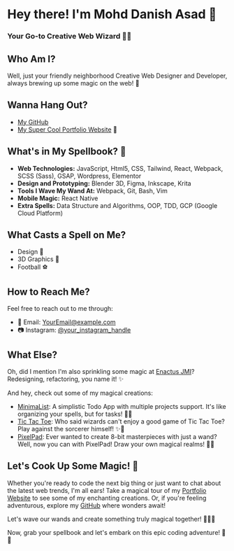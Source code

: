 # Hey there! I'm Mohd Danish Asad 👋

### Your Go-to Creative Web Wizard 🧙‍♂️

## Who Am I?
Well, just your friendly neighborhood Creative Web Designer and Developer, always brewing up some magic on the web! 🌟

## Wanna Hang Out?
- [My GitHub](https://github.com/a-sad-dan)
- [My Super Cool Portfolio Website](https://a-sad-dan-folio.netlify.app/) 🎉

## What's in My Spellbook? 📜
- **Web Technologies:** JavaScript, Html5, CSS, Tailwind, React, Webpack, SCSS (Sass), GSAP, Wordpress, Elementor
- **Design and Prototyping:** Blender 3D, Figma, Inkscape, Krita
- **Tools I Wave My Wand At:** Webpack, Git, Bash, Vim
- **Mobile Magic:** React Native
- **Extra Spells:** Data Structure and Algorithms, OOP, TDD, GCP (Google Cloud Platform)

## What Casts a Spell on Me?
- Design 🎨
- 3D Graphics 🚀
- Football ⚽

## How to Reach Me?
Feel free to reach out to me through:
- 📧 Email: [YourEmail@example.com](mailto:danishasad91@gmail.com)
- 📷 Instagram: [@your_instagram_handle](https://www.instagram.com/a.sad.dan/)

## What Else?
Oh, did I mention I'm also sprinkling some magic at [Enactus JMI](https://enactusjmi.org)? Redesigning, refactoring, you name it! ✨

And hey, check out some of my magical creations:
- [MinimaList](https://a-sad-dan.github.io/minima-List/): A simplistic Todo App with multiple projects support. It's like organizing your spells, but for tasks! 📝✨
- [Tic Tac Toe](https://a-sad-dan.github.io/tic-tac-toe/): Who said wizards can't enjoy a good game of Tic Tac Toe? Play against the sorcerer himself! ✨🎲
- [PixelPad](https://a-sad-dan.github.io/pixel-pad/): Ever wanted to create 8-bit masterpieces with just a wand? Well, now you can with PixelPad! Draw your own magical realms! 🎨✨

## Let's Cook Up Some Magic! 🌟
Whether you're ready to code the next big thing or just want to chat about the latest web trends, I'm all ears! Take a magical tour of my [Portfolio Website](https://a-sad-dan-folio.netlify.app/) to see some of my enchanting creations. Or, if you're feeling adventurous, explore my [GitHub](https://github.com/a-sad-dan) where wonders await!

Let's wave our wands and create something truly magical together! 🧙‍♂️✨

Now, grab your spellbook and let's embark on this epic coding adventure! 🚀🔮
